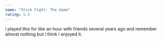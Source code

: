 ```yaml
---
name: "Stick Fight: The Game"
rating: 5.5
---
```


i played this for like an hour with friends several years ago and remember almost nothing but i think i enjoyed it.
